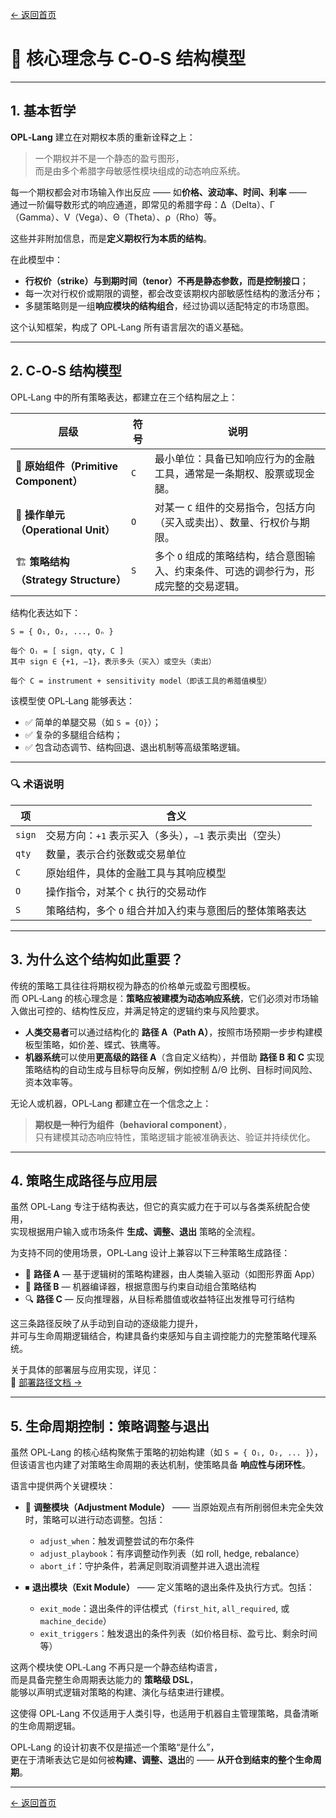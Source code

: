 [← 返回首页](index.md)

# 🧠 核心理念与 C‑O‑S 结构模型

---

## 1. 基本哲学

**OPL‑Lang** 建立在对期权本质的重新诠释之上：

> 一个期权并不是一个静态的盈亏图形，  
> 而是由多个希腊字母敏感性模块组成的动态响应系统。

每一个期权都会对市场输入作出反应 —— 如**价格、波动率、时间、利率** ——  
通过一阶偏导数形式的响应通道，即常见的希腊字母：Δ（Delta）、Γ（Gamma）、V（Vega）、Θ（Theta）、ρ（Rho）等。

这些并非附加信息，而是**定义期权行为本质的结构**。

在此模型中：

- **行权价（strike）**与**到期时间（tenor）**不再是静态参数，而是**控制接口**；
- 每一次对行权价或期限的调整，都会改变该期权内部敏感性结构的激活分布；
- 多腿策略则是一组**响应模块的结构组合**，经过协调以适配特定的市场意图。

这个认知框架，构成了 OPL‑Lang 所有语言层次的语义基础。

---

## 2. C‑O‑S 结构模型

OPL‑Lang 中的所有策略表达，都建立在三个结构层之上：

| 层级 | 符号 | 说明 |
|------|------|------|
| 🧩 **原始组件（Primitive Component）** | `C` | 最小单位：具备已知响应行为的金融工具，通常是一条期权、股票或现金腿。 |
| 🔧 **操作单元（Operational Unit）** | `O` | 对某一 `C` 组件的交易指令，包括方向（买入或卖出）、数量、行权价与期限。 |
| 🏗 **策略结构（Strategy Structure）** | `S` | 多个 `O` 组成的策略结构，结合意图输入、约束条件、可选的调参行为，形成完整的交易逻辑。 |

结构化表达如下：

```
S = { O₁, O₂, ..., Oₙ }

每个 Oᵢ = [ sign, qty, C ]  
其中 sign ∈ {+1, –1}，表示多头（买入）或空头（卖出）

每个 C = instrument + sensitivity model（即该工具的希腊值模型）
```

该模型使 OPL‑Lang 能够表达：

- ✅ 简单的单腿交易（如 `S = {O}`）；
- ✅ 复杂的多腿组合结构；
- ✅ 包含动态调节、结构回退、退出机制等高级策略逻辑。

---

### 🔍 术语说明

| 项 | 含义 |
|----|------|
| `sign` | 交易方向：`+1` 表示买入（多头），`–1` 表示卖出（空头） |
| `qty` | 数量，表示合约张数或交易单位 |
| `C` | 原始组件，具体的金融工具与其响应模型 |
| `O` | 操作指令，对某个 `C` 执行的交易动作 |
| `S` | 策略结构，多个 `O` 组合并加入约束与意图后的整体策略表达 |

---

## 3. 为什么这个结构如此重要？

传统的策略工具往往将期权视为静态的价格单元或盈亏图模板。  
而 OPL‑Lang 的核心理念是：**策略应被建模为动态响应系统**，它们必须对市场输入做出可控的、结构性反应，并满足特定的逻辑约束与风险要求。

- **人类交易者**可以通过结构化的 **路径 A（Path A）**，按照市场预期一步步构建模板型策略，如价差、蝶式、铁鹰等。
- **机器系统**可以使用**更高级的路径 A**（含自定义结构），并借助 **路径 B 和 C** 实现策略结构的自动生成与目标导向反解，例如控制 Δ/Θ 比例、目标时间风险、资本效率等。

无论人或机器，OPL‑Lang 都建立在一个信念之上：

> **期权是一种行为组件（behavioral component）**，  
> 只有建模其动态响应特性，策略逻辑才能被准确表达、验证并持续优化。

---
## 4. 策略生成路径与应用层

虽然 OPL‑Lang 专注于结构表达，但它的真实威力在于可以与各类系统配合使用，  
实现根据用户输入或市场条件 **生成、调整、退出** 策略的全流程。

为支持不同的使用场景，OPL‑Lang 设计上兼容以下三种策略生成路径：

- 🧩 **路径 A** — 基于逻辑树的策略构建器，由人类输入驱动（如图形界面 App）
- 🔧 **路径 B** — 机器编译器，根据意图与约束自动组合策略结构
- 🔍 **路径 C** — 反向推理器，从目标希腊值或收益特征出发推导可行结构

这三条路径反映了从手动到自动的逐级能力提升，  
并可与生命周期逻辑结合，构建具备约束感知与自主调控能力的完整策略代理系统。

关于具体的部署层与应用实现，详见：  
📘 [部署路径文档 →](application-paths-zh.md)

---

## 5. 生命周期控制：策略调整与退出

虽然 OPL‑Lang 的核心结构聚焦于策略的初始构建（如 `S = { O₁, O₂, ... }`），  
但该语言也内建了对策略生命周期的表达机制，使策略具备 **响应性与闭环性**。

语言中提供两个关键模块：

- 🔄 **调整模块（Adjustment Module）** —— 当原始观点有所削弱但未完全失效时，策略可以进行动态调整。包括：
  - `adjust_when`：触发调整尝试的布尔条件
  - `adjust_playbook`：有序调整动作列表（如 roll, hedge, rebalance）
  - `abort_if`：守护条件，若满足则取消调整并进入退出流程

- ⏹ **退出模块（Exit Module）** —— 定义策略的退出条件及执行方式。包括：
  - `exit_mode`：退出条件的评估模式（`first_hit`, `all_required`, 或 `machine_decide`）
  - `exit_triggers`：触发退出的条件列表（如价格目标、盈亏比、剩余时间等）

这两个模块使 OPL‑Lang 不再只是一个静态结构语言，  
而是具备完整生命周期表达能力的 **策略级 DSL**，  
能够以声明式逻辑对策略的构建、演化与结束进行建模。

这使得 OPL‑Lang 不仅适用于人类引导，也适用于机器自主管理策略，具备清晰的生命周期逻辑。

OPL‑Lang 的设计初衷不仅是描述一个策略“是什么”，  
更在于清晰表达它是如何被**构建、调整、退出**的 —— **从开仓到结束的整个生命周期**。

---

[← 返回首页](index.md)
